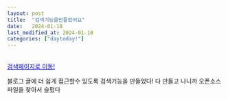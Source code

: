 ```yaml
---
layout: post
title:  "검색기능을만들었어요"
date:   2024-01-18
last_modified_at: 2024-01-18
categories: ["daytoday!"]
---
```


<br><a href="/search/" style="color: blue; text-decoration: underline;">검색페이지로 이동!</a>

블로그 글에 더 쉽게 접근할수 있도록 검색기능을 만들었다! 다 만들고 나니까 오픈소스파일을 찾아서 슬펐다
